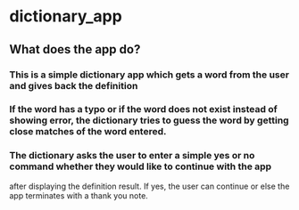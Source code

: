 # dictionary_app

## What does the app do?

### This is a simple dictionary app which gets a word from the user and gives back the definition

### If the word has a typo or if the word does not exist instead of showing error, the dictionary tries to guess the word by getting close matches of the word entered.

### The dictionary asks the user to enter a simple yes or no command whether they would like to continue with the app
after displaying the definition result. If yes, the user can continue or else the app terminates with a thank you note.
